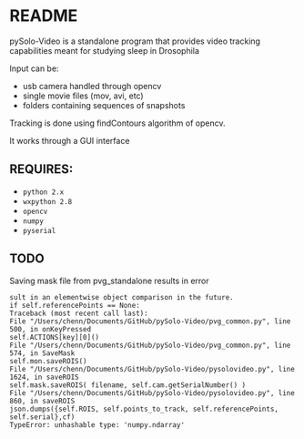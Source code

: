 README
======

pySolo-Video is a standalone program that provides video tracking
capabilities meant for studying sleep in Drosophila

Input can be:

* usb camera handled through opencv
* single movie files (mov, avi, etc)
* folders containing sequences of snapshots
    
Tracking is done using findContours algorithm of opencv.

It works through a GUI interface

REQUIRES:
------

* `python 2.x`
* `wxpython 2.8`
* `opencv`
* `numpy`
* `pyserial`


## TODO
Saving mask file from pvg_standalone results in error

    sult in an elementwise object comparison in the future.
    if self.referencePoints == None:
    Traceback (most recent call last):
    File "/Users/chenn/Documents/GitHub/pySolo-Video/pvg_common.py", line 500, in onKeyPressed
    self.ACTIONS[key][0]()
    File "/Users/chenn/Documents/GitHub/pySolo-Video/pvg_common.py", line 574, in SaveMask
    self.mon.saveROIS()
    File "/Users/chenn/Documents/GitHub/pySolo-Video/pysolovideo.py", line 1624, in saveROIS
    self.mask.saveROIS( filename, self.cam.getSerialNumber() )
    File "/Users/chenn/Documents/GitHub/pySolo-Video/pysolovideo.py", line 860, in saveROIS
    json.dumps({self.ROIS, self.points_to_track, self.referencePoints, self.serial},cf)
    TypeError: unhashable type: 'numpy.ndarray'
